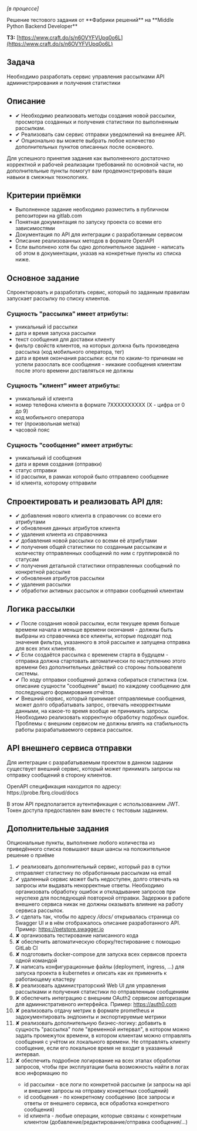 <p><i>[в процессе]</i></p>
<p>Решение тестового задания от **Фабрики решений** на **Middle Python Backend Developer**

**ТЗ:** 
[https://www.craft.do/s/n6OVYFVUpq0o6L](https://www.craft.do/s/n6OVYFVUpq0o6L)

## Задача

<p>Необходимо разработать сервис управления рассылками API администрирования и получения статистики</p>

## Описание
<ul>
<li>✔ Необходимо реализовать методы создания новой рассылки, просмотра созданных и получения статистики по выполненным рассылкам.</li>
<li>✔ Реализовать сам сервис отправки уведомлений на внешнее API.</li>
<li>✔ Опционально вы можете выбрать любое количество дополнительных пунктов описанных после основного.</li>
</ul>

<p>Для успешного принятия задания как выполненного достаточно корректной и рабочей реализации требований по основной части, но дополнительные пункты помогут вам продемонстрировать ваши навыки в смежных технологиях.</p>

## Критерии приёмки

<ul>
<li>Выполненное задание необходимо разместить в публичном репозитории на gitlab.com</li>
<li>Понятная документация по запуску проекта со всеми его зависимостями</li>
<li>Документация по API для интеграции с разработанным сервисом</li>
<li>Описание реализованных методов в формате OpenAPI</li>
<li>Если выполнено хотя бы одно дополнительное задание - написать об этом в документации, указав на конкретные пункты из списка ниже.</li>
</ul>

## Основное задание

<p>Спроектировать и разработать сервис, который по заданным правилам запускает рассылку по списку клиентов.</p>


### Сущность "рассылка" имеет атрибуты:

<ul>
<li>уникальный id рассылки</li>
<li>дата и время запуска рассылки</li>
<li>текст сообщения для доставки клиенту</li>
<li>фильтр свойств клиентов, на которых должна быть произведена рассылка (код мобильного оператора, тег)</li>
<li>дата и время окончания рассылки: если по каким-то причинам не успели разослать все сообщения - никакие сообщения клиентам после этого времени доставляться не должны</li>
</ul>

### Сущность "клиент" имеет атрибуты:

<ul>
<li>уникальный id клиента</li>
<li>номер телефона клиента в формате 7XXXXXXXXXX (X - цифра от 0 до 9)</li>
<li>код мобильного оператора</li>
<li>тег (произвольная метка)</li>
<li>часовой пояс</li>
</ul>

### Сущность "сообщение" имеет атрибуты:

<ul>
<li>уникальный id сообщения</li>
<li>дата и время создания (отправки)</li>
<li>статус отправки</li>
<li>id рассылки, в рамках которой было отправлено сообщение</li>
<li>id клиента, которому отправили</li>
</ul>

## Спроектировать и реализовать API для:

<ul>
<li>✔ добавления нового клиента в справочник со всеми его атрибутами</li>
<li>✔ обновления данных атрибутов клиента</li>
<li>✔ удаления клиента из справочника</li>
<li>✔ добавления новой рассылки со всеми её атрибутами</li>
<li>✔ получения общей статистики по созданным рассылкам и количеству отправленных сообщений по ним с группировкой по статусам</li>
<li>✔ получения детальной статистики отправленных сообщений по конкретной рассылке</li>
<li>✔ обновления атрибутов рассылки</li>
<li>✔ удаления рассылки</li>
<li>✔ обработки активных рассылок и отправки сообщений клиентам</li>
</ul>

## Логика рассылки

<ul>
<li>✔ После создания новой рассылки, если текущее время больше времени начала и меньше времени окончания - должны быть выбраны из справочника все клиенты, которые подходят под значения фильтра, указанного в этой рассылке и запущена отправка для всех этих клиентов.</li>
<li>✔ Если создаётся рассылка с временем старта в будущем - отправка должна стартовать автоматически по наступлению этого времени без дополнительных действий со стороны пользователя системы.</li>
<li>✔ По ходу отправки сообщений должна собираться статистика (см. описание сущности "сообщение" выше) по каждому сообщению для последующего формирования отчётов.</li>
<li>✔ Внешний сервис, который принимает отправляемые сообщения, может долго обрабатывать запрос, отвечать некорректными данными, на какое-то время вообще не принимать запросы. Необходимо реализовать корректную обработку подобных ошибок. Проблемы с внешним сервисом не должны влиять на стабильность работы разрабатываемого сервиса рассылок.</li>
</ul>

## API внешнего сервиса отправки

<p>Для интеграции с разрабатываемым проектом в данном задании существует внешний сервис, который может принимать запросы на отправку сообщений в сторону клиентов.</p>
<p>OpenAPI спецификация находится по адресу: https://probe.fbrq.cloud/docs </p>
<p>В этом API предполагается аутентификация с использованием JWT. Токен доступа предоставлен вам вместе с тестовым заданием.</p>

## Дополнительные задания

<p>Опциональные пункты, выполнение любого количества из приведённого списка повышают ваши шансы на положительное решение о приёме</p>
<ol>
<li>✔ реализовать дополнительный сервис, который раз в сутки отправляет статистику по обработанным рассылкам на email</li>
<li>✔ удаленный сервис может быть недоступен, долго отвечать на запросы или выдавать некорректные ответы. Необходимо организовать обработку ошибок и откладывание запросов при неуспехе для последующей повторной отправки. Задержки в работе внешнего сервиса никак не должны оказывать влияние на работу сервиса рассылок.</li>
<li>✔ сделать так, чтобы по адресу <i> /docs/ </i> открывалась страница со Swagger UI и в нём отображалось описание разработанного API. Пример: <a href="https://petstore.swagger.io" target="_blank">https://petstore.swagger.io</a></li>
<li>✘ организовать тестирование написанного кода</li>
<li>✘ обеспечить автоматическую сборку/тестирование с помощью GitLab CI</li>
<li>✘ подготовить docker-compose для запуска всех сервисов проекта одной командой</li>
<li>✘ написать конфигурационные файлы (deployment, ingress, …) для запуска проекта в kubernetes и описать как их применить к работающему кластеру</li>
<li>✘ реализовать администраторский Web UI для управления рассылками и получения статистики по отправленным сообщениям</li>
<li>✘ обеспечить интеграцию с внешним OAuth2 сервисом авторизации для административного интерфейса. Пример: <a href="https://auth0.com" target="_blank">https://auth0.com</a></li>
<li>✘ реализовать отдачу метрик в формате prometheus и задокументировать эндпоинты и экспортируемые метрики</li>
<li>✘ реализовать дополнительную бизнес-логику: добавить в сущность "рассылка" поле "временной интервал", в котором можно задать промежуток времени, в котором клиентам можно отправлять сообщения с учётом их локального времени. Не отправлять клиенту сообщение, если его локальное время не входит в указанный интервал.</li>
<li>✘ обеспечить подробное логирование на всех этапах обработки запросов, чтобы при эксплуатации была возможность найти в логах всю информацию по</li>
    <ul>
    <li>id рассылки - все логи по конкретной рассылке (и запросы на api и внешние запросы на отправку конкретных сообщений)</li>
    <li>id сообщения - по конкретному сообщению (все запросы и ответы от внешнего сервиса, вся обработка конкретного сообщения)</li>
    <li>id клиента - любые операции, которые связаны с конкретным клиентом (добавление/редактирование/отправка сообщения/…)</li>
    </ul>
</ol>